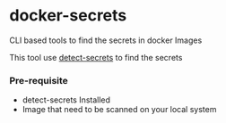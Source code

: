# docker-secrets
CLI based tools to find the secrets in docker Images

This tool use  [detect-secrets](https://github.com/ibm/detect-secrets) to find the secrets


### Pre-requisite

- detect-secrets Installed
- Image that need to be scanned on your local system

